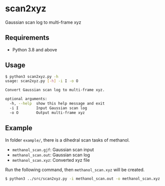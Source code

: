 # scan2xyz

Gaussian scan log to multi-frame xyz

## Requirements

- Python 3.8 and above

## Usage

```bash
$ python3 scan2xyz.py -h
usage: scan2xyz.py [-h] -i I -o O

Convert Gaussian scan log to multi-frame xyz.

optional arguments:
  -h, --help  show this help message and exit
  -i I        Input Gaussian scan log
  -o O        Output multi-frame xyz
```

## Example

In folder `example/`, there is a dihedral scan tasks of methanol.

- `methanol_scan.gjf`: Gaussian scan input
- `methanol_scan.out`: Gaussian scan log
- `methanol_scan.xyz`: Converted xyz file

Run the following command, then `methanol_scan.xyz` will be created.

```bash
$ python3 ../src/scan2xyz.py -i methanol_scan.out -o methanol_scan.xyz
```
